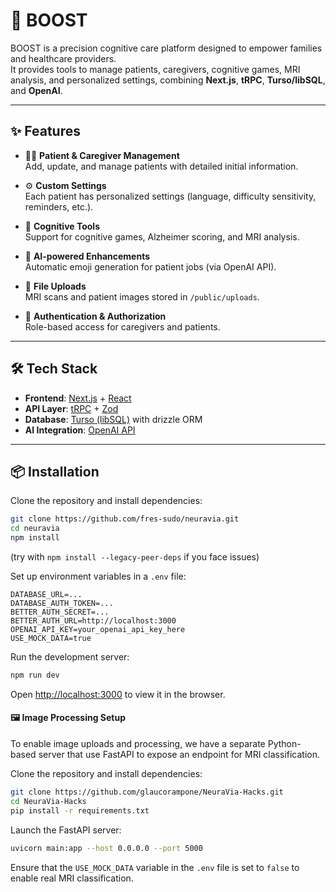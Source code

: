 # 🧠 BOOST

BOOST is a precision cognitive care platform designed to empower families and healthcare providers.  
It provides tools to manage patients, caregivers, cognitive games, MRI analysis, and personalized settings, combining **Next.js**, **tRPC**, **Turso/libSQL**, and **OpenAI**.

---

## ✨ Features

- 👩‍⚕️ **Patient & Caregiver Management**  
  Add, update, and manage patients with detailed initial information.

- ⚙️ **Custom Settings**  
  Each patient has personalized settings (language, difficulty sensitivity, reminders, etc.).

- 🧩 **Cognitive Tools**  
  Support for cognitive games, Alzheimer scoring, and MRI analysis.

- 🤖 **AI-powered Enhancements**  
  Automatic emoji generation for patient jobs (via OpenAI API).

- 📂 **File Uploads**  
  MRI scans and patient images stored in `/public/uploads`.

- 🔐 **Authentication & Authorization**  
  Role-based access for caregivers and patients.

---

## 🛠️ Tech Stack

- **Frontend**: [Next.js](https://nextjs.org/) + [React](https://reactjs.org/)  
- **API Layer**: [tRPC](https://trpc.io/) + [Zod](https://zod.dev/)  
- **Database**: [Turso (libSQL)](https://turso.tech/) with drizzle ORM  
- **AI Integration**: [OpenAI API](https://platform.openai.com/)  

---

## 📦 Installation

Clone the repository and install dependencies:

```bash
git clone https://github.com/fres-sudo/neuravia.git
cd neuravia
npm install
```
(try with `npm install --legacy-peer-deps` if you face issues)

Set up environment variables in a `.env` file:

```env
DATABASE_URL=...
DATABASE_AUTH_TOKEN=...
BETTER_AUTH_SECRET=...
BETTER_AUTH_URL=http://localhost:3000
OPENAI_API_KEY=your_openai_api_key_here
USE_MOCK_DATA=true
```

Run the development server:

```bash
npm run dev
```

Open [http://localhost:3000](http://localhost:3000) to view it in the browser.


#### 🖼️ Image Processing Setup
To enable image uploads and processing, we have a separate Python-based server that use FastAPI to expose an endpoint for MRI classification.

Clone the repository and install dependencies:

```bash
git clone https://github.com/glaucorampone/NeuraVia-Hacks.git
cd NeuraVia-Hacks
pip install -r requirements.txt
```

Launch the FastAPI server:

```bash
uvicorn main:app --host 0.0.0.0 --port 5000
```

Ensure that the `USE_MOCK_DATA` variable in the `.env` file is set to `false` to enable real MRI classification.
